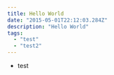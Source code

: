 ```yaml
---
title: Hello World
date: "2015-05-01T22:12:03.284Z"
description: "Hello World"
tags:
  - "test"
  - "test2"
---
```


- test
